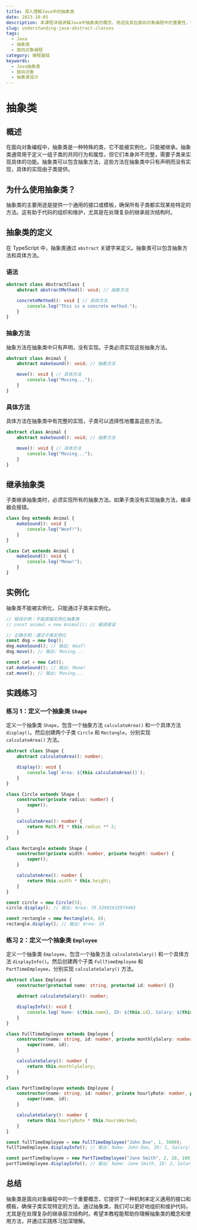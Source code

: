 ```yaml
---
title: 深入理解Java中的抽象类
date: 2023-10-05
description: 本课程详细讲解Java中抽象类的概念、用途及其在面向对象编程中的重要性，帮助你掌握如何设计和使用抽象类。
slug: understanding-java-abstract-classes
tags:
  - Java
  - 抽象类
  - 面向对象编程
category: 编程基础
keywords:
  - Java抽象类
  - 面向对象
  - 抽象类设计
---
```


# 抽象类

## 概述

在面向对象编程中，抽象类是一种特殊的类，它不能被实例化，只能被继承。抽象类通常用于定义一组子类的共同行为和属性，但它们本身并不完整，需要子类来实现具体的功能。抽象类可以包含抽象方法，这些方法在抽象类中只有声明而没有实现，具体的实现由子类提供。

## 为什么使用抽象类？

抽象类的主要用途是提供一个通用的接口或模板，确保所有子类都实现某些特定的方法。这有助于代码的组织和维护，尤其是在处理复杂的继承层次结构时。

## 抽象类的定义

在 TypeScript 中，抽象类通过 `abstract` 关键字来定义。抽象类可以包含抽象方法和具体方法。

### 语法

```typescript
abstract class AbstractClass {
    abstract abstractMethod(): void; // 抽象方法

    concreteMethod(): void { // 具体方法
        console.log("This is a concrete method.");
    }
}
```

### 抽象方法

抽象方法在抽象类中只有声明，没有实现。子类必须实现这些抽象方法。

```typescript
abstract class Animal {
    abstract makeSound(): void; // 抽象方法

    move(): void { // 具体方法
        console.log("Moving...");
    }
}
```

### 具体方法

具体方法在抽象类中有完整的实现，子类可以选择性地覆盖这些方法。

```typescript
abstract class Animal {
    abstract makeSound(): void; // 抽象方法

    move(): void { // 具体方法
        console.log("Moving...");
    }
}
```

## 继承抽象类

子类继承抽象类时，必须实现所有的抽象方法。如果子类没有实现抽象方法，编译器会报错。

```typescript
class Dog extends Animal {
    makeSound(): void {
        console.log("Woof!");
    }
}

class Cat extends Animal {
    makeSound(): void {
        console.log("Meow!");
    }
}
```

## 实例化

抽象类不能被实例化，只能通过子类来实例化。

```typescript
// 错误示例：不能直接实例化抽象类
// const animal = new Animal(); // 编译错误

// 正确示例：通过子类实例化
const dog = new Dog();
dog.makeSound(); // 输出: Woof!
dog.move(); // 输出: Moving...

const cat = new Cat();
cat.makeSound(); // 输出: Meow!
cat.move(); // 输出: Moving...
```

## 实践练习

### 练习 1：定义一个抽象类 `Shape`

定义一个抽象类 `Shape`，包含一个抽象方法 `calculateArea()` 和一个具体方法 `display()`。然后创建两个子类 `Circle` 和 `Rectangle`，分别实现 `calculateArea()` 方法。

```typescript
abstract class Shape {
    abstract calculateArea(): number;

    display(): void {
        console.log(`Area: ${this.calculateArea()}`);
    }
}

class Circle extends Shape {
    constructor(private radius: number) {
        super();
    }

    calculateArea(): number {
        return Math.PI * this.radius ** 2;
    }
}

class Rectangle extends Shape {
    constructor(private width: number, private height: number) {
        super();
    }

    calculateArea(): number {
        return this.width * this.height;
    }
}

const circle = new Circle(5);
circle.display(); // 输出: Area: 78.53981633974483

const rectangle = new Rectangle(4, 6);
rectangle.display(); // 输出: Area: 24
```

### 练习 2：定义一个抽象类 `Employee`

定义一个抽象类 `Employee`，包含一个抽象方法 `calculateSalary()` 和一个具体方法 `displayInfo()`。然后创建两个子类 `FullTimeEmployee` 和 `PartTimeEmployee`，分别实现 `calculateSalary()` 方法。

```typescript
abstract class Employee {
    constructor(protected name: string, protected id: number) {}

    abstract calculateSalary(): number;

    displayInfo(): void {
        console.log(`Name: ${this.name}, ID: ${this.id}, Salary: ${this.calculateSalary()}`);
    }
}

class FullTimeEmployee extends Employee {
    constructor(name: string, id: number, private monthlySalary: number) {
        super(name, id);
    }

    calculateSalary(): number {
        return this.monthlySalary;
    }
}

class PartTimeEmployee extends Employee {
    constructor(name: string, id: number, private hourlyRate: number, private hoursWorked: number) {
        super(name, id);
    }

    calculateSalary(): number {
        return this.hourlyRate * this.hoursWorked;
    }
}

const fullTimeEmployee = new FullTimeEmployee("John Doe", 1, 5000);
fullTimeEmployee.displayInfo(); // 输出: Name: John Doe, ID: 1, Salary: 5000

const partTimeEmployee = new PartTimeEmployee("Jane Smith", 2, 20, 100);
partTimeEmployee.displayInfo(); // 输出: Name: Jane Smith, ID: 2, Salary: 2000
```

## 总结

抽象类是面向对象编程中的一个重要概念，它提供了一种机制来定义通用的接口和模板，确保子类实现特定的方法。通过抽象类，我们可以更好地组织和维护代码，尤其是在处理复杂的继承层次结构时。希望本教程能帮助你理解抽象类的概念和使用方法，并通过实践练习加深理解。